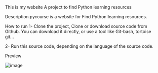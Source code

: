 This is my website
A project to find Python learning resources

Description
pycourse is a website for Find Python learning resources.

How to run
1- Clone the project, Clone or download source code from Github. You can download it directly, or use a tool like Git-bash, tortoise git...

2- Run this source code, depending on the language of the source code.

Preview

![image](https://user-images.githubusercontent.com/92510927/153658598-f730f451-0fde-4e11-9bca-572b89965baa.png)

